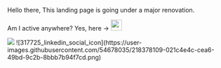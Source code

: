 <!-- <p align="center">
  <img src="https://capsule-render.vercel.app/api?text=Hey there!🕹️&animation=fadeIn&type=waving&color=gradient&height=100"/>
</p> -->

Hello there,
This landing page is going under a major renovation.

Am I active anywhere? Yes, here -> <a href="https://linkedin.com/in/yogeshdevnani/">
  <img height="25" src="https://user-images.githubusercontent.com/54678035/218378109-021c4e4c-cea6-49bd-9c2b-8bbb7b94f7cd.png"/>
</a>


<img src = "https://i.imgur.com/an3ZhUn.jpeg"/>
![317725_linkedin_social_icon](https://user-images.githubusercontent.com/54678035/218378109-021c4e4c-cea6-49bd-9c2b-8bbb7b94f7cd.png)
